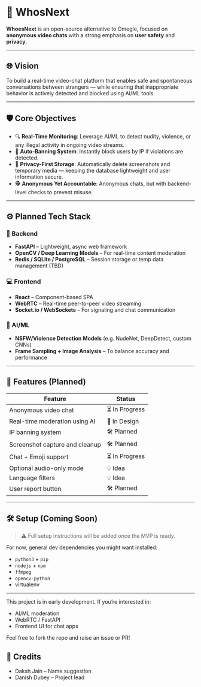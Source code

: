 # 🎥 WhosNext

**WhoesNext** is an open-source alternative to Omegle, focused on **anonymous video chats** with a strong emphasis on **user safety** and **privacy**.

---

## 🌐 Vision

To build a real-time video-chat platform that enables safe and spontaneous conversations between strangers — while ensuring that inappropriate behavior is actively detected and blocked using AI/ML tools.

---

## 🛡️ Core Objectives

- 🔍 **Real-Time Monitoring**: Leverage AI/ML to detect nudity, violence, or any illegal activity in ongoing video streams.
- 🚫 **Auto-Banning System**: Instantly block users by IP if violations are detected.
- 🧹 **Privacy-First Storage**: Automatically delete screenshots and temporary media — keeping the database lightweight and user information secure.
- 🕵️ **Anonymous Yet Accountable**: Anonymous chats, but with backend-level checks to prevent misuse.

---

## ⚙️ Planned Tech Stack

### 🔧 Backend
- **FastAPI** – Lightweight, async web framework
- **OpenCV / Deep Learning Models** – For real-time content moderation
- **Redis / SQLite / PostgreSQL** – Session storage or temp data management (TBD)

### 💻 Frontend
- **React** – Component-based SPA
- **WebRTC** – Real-time peer-to-peer video streaming
- **Socket.io / WebSockets** – For signaling and chat communication

### 🧠 AI/ML
- **NSFW/Violence Detection Models** (e.g. NudeNet, DeepDetect, custom CNNs)
- **Frame Sampling + Image Analysis** – To balance accuracy and performance

---

## 🚀 Features (Planned)

| Feature | Status |
|--------|--------|
| Anonymous video chat | ⏳ In Progress |
| Real-time moderation using AI | 🧠 In Design |
| IP banning system | 🛠️ Planned |
| Screenshot capture and cleanup | 🛠️ Planned |
| Chat + Emoji support | ⏳ In Progress |
| Optional audio-only mode | 💡 Idea |
| Language filters | 💡 Idea |
| User report button | 🛠️ Planned |

---

## 🛠️ Setup (Coming Soon)

> ⚠️ Full setup instructions will be added once the MVP is ready.

For now, general dev dependencies you might want installed:
- `python3` + `pip`
- `nodejs` + `npm`
- `ffmpeg`
- `opencv-python`
- virtualenv

---

This project is in early development. If you’re interested in:
- AI/ML moderation
- WebRTC / FastAPI
- Frontend UI for chat apps

Feel free to fork the repo and raise an issue or PR!

## 🙌 Credits

- Daksh Jain – Name suggestion
- Danish Dubey – Project lead

